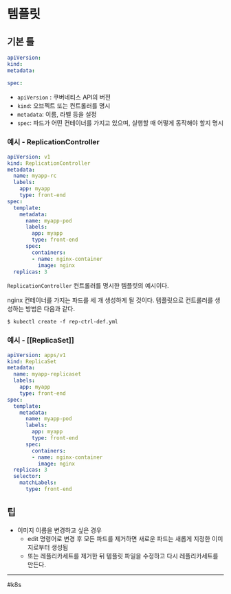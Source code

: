 # 템플릿

## 기본 틀

```yaml 
apiVersion:
kind:
metadata:

spec:
```

- `apiVersion` : 쿠버네티스 API의 버전
- `kind`: 오브젝트 또는 컨트롤러를 명시
- `metadata`: 이름, 라벨 등을 설정
- `spec`: 파드가 어떤 컨테이너를 가지고 있으며, 실행할 때 어떻게 동작해야 할지 명시

### 예시 - ReplicationController

```yaml 
apiVersion: v1
kind: ReplicationController
metadata:
  name: myapp-rc
  labels:
  	app: myapp
	type: front-end
spec:
  template:
  	metadata:
	  name: myapp-pod
	  labels:
	    app: myapp
		type: front-end
	  spec:
	    containers:
		- name: nginx-container
		  image: nginx
  replicas: 3
```

`ReplicationController` 컨트롤러를 명시한 템플릿의 예시이다. 

nginx 컨테이너를 가지는 파드를 세 개 생성하게 될 것이다. 템플릿으로 컨트롤러를 생성하는 방법은 다음과 같다.

```shell
$ kubectl create -f rep-ctrl-def.yml
```

### 예시 - [[ReplicaSet]]

```yaml 
apiVersion: apps/v1
kind: ReplicaSet
metadata:
  name: myapp-replicaset
  labels:
  	app: myapp
	type: front-end
spec:
  template:
  	metadata:
	  name: myapp-pod
	  labels:
	    app: myapp
		type: front-end
	  spec:
	    containers:
		- name: nginx-container
		  image: nginx
  replicas: 3
  selector:
    matchLabels:
	  type: front-end
```

## 팁

- 이미지 이름을 변경하고 싶은 경우
  - edit 명령어로 변경 후 모든 파드를 제거하면 새로운 파드는 새롭게 지정한 이미지로부터 생성됨
  - 또는 레플리카세트를 제거한 뒤 템플릿 파일을 수정하고 다시 레플리카세트를 만든다.


---
#k8s 